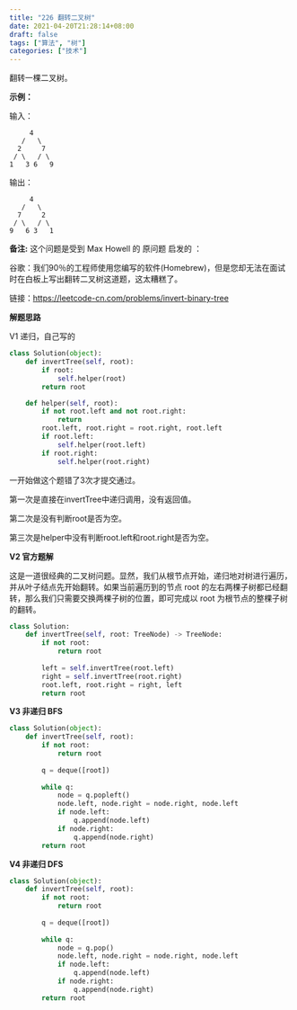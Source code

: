 ```yaml
---
title: "226 翻转二叉树"
date: 2021-04-20T21:28:14+08:00
draft: false
tags: ["算法", "树"]
categories: ["技术"]
---
```


翻转一棵二叉树。

**示例：**

输入：

```
     4
   /   \
  2     7
 / \   / \
1   3 6   9
```

输出：

```
     4
   /   \
  7     2
 / \   / \
9   6 3   1
```

**备注:**
这个问题是受到 Max Howell 的 原问题 启发的 ：

谷歌：我们90％的工程师使用您编写的软件(Homebrew)，但是您却无法在面试时在白板上写出翻转二叉树这道题，这太糟糕了。

链接：https://leetcode-cn.com/problems/invert-binary-tree

**解题思路**

V1 递归，自己写的

```python
class Solution(object):
    def invertTree(self, root):
        if root:
            self.helper(root)
        return root

    def helper(self, root):
        if not root.left and not root.right:
            return
        root.left, root.right = root.right, root.left
        if root.left:
            self.helper(root.left)
        if root.right:
            self.helper(root.right)
```

一开始做这个题错了3次才提交通过。

第一次是直接在invertTree中递归调用，没有返回值。

第二次是没有判断root是否为空。

第三次是helper中没有判断root.left和root.right是否为空。

**V2 官方题解**

这是一道很经典的二叉树问题。显然，我们从根节点开始，递归地对树进行遍历，并从叶子结点先开始翻转。如果当前遍历到的节点 root 的左右两棵子树都已经翻转，那么我们只需要交换两棵子树的位置，即可完成以 root 为根节点的整棵子树的翻转。

```python
class Solution:
    def invertTree(self, root: TreeNode) -> TreeNode:
        if not root:
            return root
        
        left = self.invertTree(root.left)
        right = self.invertTree(root.right)
        root.left, root.right = right, left
        return root
```

**V3 非递归 BFS**

```python
class Solution(object):
    def invertTree(self, root):
        if not root:
            return root
        
        q = deque([root])
        
        while q:
            node = q.popleft()
            node.left, node.right = node.right, node.left
            if node.left:
                q.append(node.left)
            if node.right:
                q.append(node.right)
        return root
```

**V4 非递归 DFS**

```python
class Solution(object):
    def invertTree(self, root):
        if not root:
            return root
        
        q = deque([root])
        
        while q:
            node = q.pop()
            node.left, node.right = node.right, node.left
            if node.left:
                q.append(node.left)
            if node.right:
                q.append(node.right)
        return root
```

